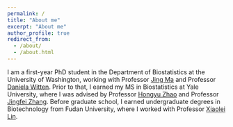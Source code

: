 ```yaml
---
permalink: /
title: "About me"
excerpt: "About me"
author_profile: true
redirect_from: 
  - /about/
  - /about.html
---
```


I am a first-year PhD student in the Department of Biostatistics at the University of Washington, working with Professor [Jing Ma](https://drjingma.com/) and Professor [Daniela Witten](https://www.danielawitten.com/). Prior to that, I earned my MS in Biostatistics at Yale University, where I was advised by Professor [Hongyu Zhao](https://zhaocenter.org/) and Professor [Jingfei Zhang](https://sites.google.com/view/ejzhang/home?authuser=0). Before graduate school, I earned undergraduate degrees in Biotechnology from Fudan University, where I worked with Professor [Xiaolei Lin](https://xiaolei-lin.github.io/).

